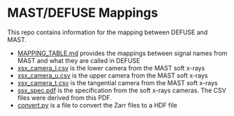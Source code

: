# MAST/DEFUSE Mappings

This repo contains information for the mapping between DEFUSE and MAST.

 - [MAPPING_TABLE.md](MAPPING_TABLE.md) provides the mappings between signal names from MAST and what they are called in DEFUSE
 - [xsx_camera_l.csv](xsx_camera_l.csv) is the lower camera from the MAST soft x-rays
 - [xsx_camera_u.csv](xsx_camera_u.csv) is the upper camera from the MAST soft x-rays
 - [xsx_camera_t.csv](xsx_camera_t.csv) is the tangential camera from the MAST soft x-rays
 - [ssx_spec.pdf](ssx_spec.pdf) is the specification from the soft x-rays cameras. The CSV files were derived from this PDF.
 - [convert.py](convert.py) is a file to convert the Zarr files to a HDF file